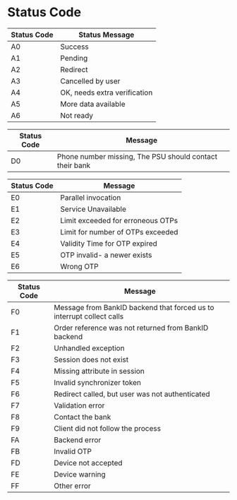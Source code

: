 # Status Code
 
Status Code       | Status Message
------------------|----------------------
A0         | Success             
A1         | Pending             
A2         | Redirect            
A3         | Cancelled by user   
A4         | OK, needs extra verification
A5         | More data available 
A6         | Not ready           
 
 
Status Code       | Message         
------------------|----------------------
D0         | Phone number missing, The PSU should contact their bank
 
 
Status Code       | Message         
------------------|----------------------
E0         | Parallel invocation
E1         | Service Unavailable
E2         | Limit exceeded for erroneous OTPs
E3         | Limit for number of OTPs exceeded   
E4         | Validity Time for OTP expired
E5         | OTP invalid- a newer exists 
E6         | Wrong OTP           
 
 
 
Status Code       | Message         
------------------|----------------------
F0         | Message from BankID backend that forced us to interrupt collect calls   
F1          | Order reference was not returned from BankID backend   
F2          | Unhandled exception    
F3          | Session does not exist   
F4          | Missing attribute in session   
F5          | Invalid synchronizer token   
F6          | Redirect called, but user was not authenticated   
F7          | Validation error   
F8          | Contact the bank
F9          | Client did not follow the process   
FA          | Backend error   
FB          | Invalid OTP   
FD          | Device not accepted    
FE          | Device warning   
FF          | Other error   
 
